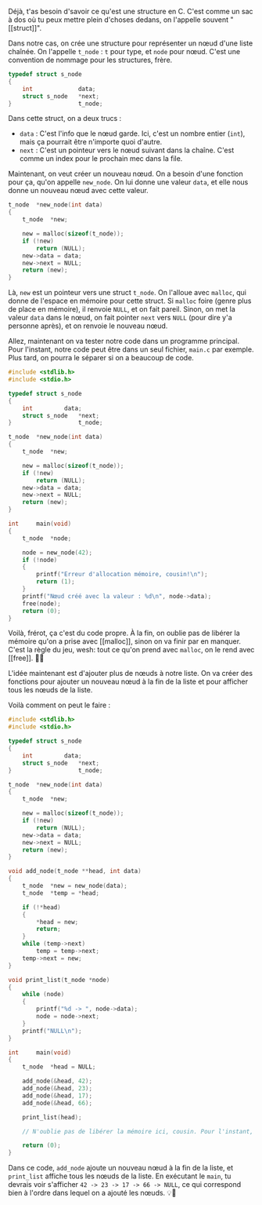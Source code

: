 
Déjà, t'as besoin d'savoir ce qu'est une structure en C. C'est comme un sac à dos où tu peux mettre plein d'choses dedans, on l'appelle souvent "[[struct]]". 

Dans notre cas, on crée une structure pour représenter un nœud d'une liste chaînée. On l'appelle `t_node` : `t` pour type, et `node` pour nœud. C'est une convention de nommage pour les structures, frère.

```c
typedef struct s_node
{
	int				data;
	struct s_node	*next;
}					t_node;
```

Dans cette struct, on a deux trucs :
- `data` : C'est l'info que le nœud garde. Ici, c'est un nombre entier (`int`), mais ça pourrait être n'importe quoi d'autre.
- `next` : C'est un pointeur vers le nœud suivant dans la chaîne. C'est comme un index pour le prochain mec dans la file.

Maintenant, on veut créer un nouveau nœud. On a besoin d'une fonction pour ça, qu'on appelle `new_node`. On lui donne une valeur `data`, et elle nous donne un nouveau nœud avec cette valeur.

```c
t_node	*new_node(int data)
{
	t_node	*new;

	new = malloc(sizeof(t_node));
	if (!new)
		return (NULL);
	new->data = data;
	new->next = NULL;
	return (new);
}
```

Là, `new` est un pointeur vers une struct `t_node`. On l'alloue avec `malloc`, qui donne de l'espace en mémoire pour cette struct. Si `malloc` foire (genre plus de place en mémoire), il renvoie `NULL`, et on fait pareil. Sinon, on met la valeur `data` dans le nœud, on fait pointer `next` vers `NULL` (pour dire y'a personne après), et on renvoie le nouveau nœud.

Allez, maintenant on va tester notre code dans un programme principal. Pour l'instant, notre code peut être dans un seul fichier, `main.c` par exemple. Plus tard, on pourra le séparer si on a beaucoup de code.

```c
#include <stdlib.h>
#include <stdio.h>

typedef struct s_node
{
	int			data;
	struct s_node	*next;
}					t_node;

t_node	*new_node(int data)
{
	t_node	*new;

	new = malloc(sizeof(t_node));
	if (!new)
		return (NULL);
	new->data = data;
	new->next = NULL;
	return (new);
}

int		main(void)
{
	t_node	*node;

	node = new_node(42);
	if (!node)
	{
		printf("Erreur d'allocation mémoire, cousin!\n");
		return (1);
	}
	printf("Nœud créé avec la valeur : %d\n", node->data);
	free(node);
	return (0);
}
```

Voilà, frérot, ça c'est du code propre. À la fin, on oublie pas de libérer la mémoire qu'on a prise avec [[malloc]], sinon on va finir par en manquer. C'est la règle du jeu, wesh: tout ce qu'on prend avec `malloc`, on le rend avec [[free]]. 👊💥



L'idée maintenant est d'ajouter plus de nœuds à notre liste. On va créer des fonctions pour ajouter un nouveau nœud à la fin de la liste et pour afficher tous les nœuds de la liste. 

Voilà comment on peut le faire :

```c
#include <stdlib.h>
#include <stdio.h>

typedef struct s_node
{
	int			data;
	struct s_node	*next;
}					t_node;

t_node	*new_node(int data)
{
	t_node	*new;

	new = malloc(sizeof(t_node));
	if (!new)
		return (NULL);
	new->data = data;
	new->next = NULL;
	return (new);
}

void add_node(t_node **head, int data)
{
	t_node	*new = new_node(data);
	t_node	*temp = *head;

	if (!*head)
	{
		*head = new;
		return;
	}
	while (temp->next)
		temp = temp->next;
	temp->next = new;
}

void print_list(t_node *node)
{
	while (node)
	{
		printf("%d -> ", node->data);
		node = node->next;
	}
	printf("NULL\n");
}

int		main(void)
{
	t_node	*head = NULL;

	add_node(&head, 42);
	add_node(&head, 23);
	add_node(&head, 17);
	add_node(&head, 66);

	print_list(head);

	// N'oublie pas de libérer la mémoire ici, cousin. Pour l'instant, on le laisse comme ça pour simplifier le code.

	return (0);
}
```

Dans ce code, `add_node` ajoute un nouveau nœud à la fin de la liste, et `print_list` affiche tous les nœuds de la liste. En exécutant le `main`, tu devrais voir s'afficher `42 -> 23 -> 17 -> 66 -> NULL`, ce qui correspond bien à l'ordre dans lequel on a ajouté les nœuds. 💡💪

